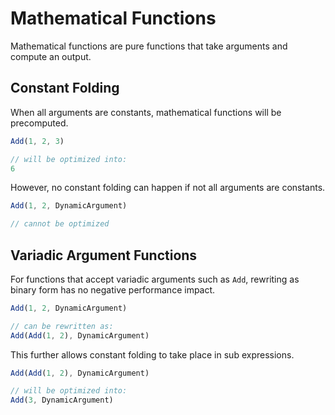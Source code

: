# Mathematical Functions

Mathematical functions are pure functions that take arguments and compute an output.

## Constant Folding

When all arguments are constants, mathematical functions will be precomputed.

```ts
Add(1, 2, 3)

// will be optimized into:
6
```

However, no constant folding can happen if not all arguments are constants.

```ts
Add(1, 2, DynamicArgument)

// cannot be optimized
```

## Variadic Argument Functions

For functions that accept variadic arguments such as `Add`, rewriting as binary form has no negative performance impact.

```ts
Add(1, 2, DynamicArgument)

// can be rewritten as:
Add(Add(1, 2), DynamicArgument)
```

This further allows constant folding to take place in sub expressions.

```ts
Add(Add(1, 2), DynamicArgument)

// will be optimized into:
Add(3, DynamicArgument)
```
